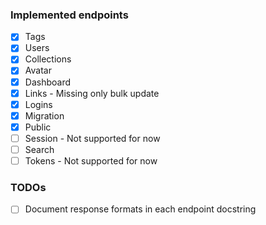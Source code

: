 ### Implemented endpoints
- [x] Tags
- [x] Users
- [x] Collections
- [x] Avatar
- [x] Dashboard
- [x] Links - Missing only bulk update
- [x] Logins
- [x] Migration
- [x] Public
- [ ] Session - Not supported for now
- [ ] Search
- [ ] Tokens - Not supported for now

### TODOs
- [ ] Document response formats in each endpoint docstring